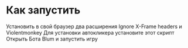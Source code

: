 # Как запустить
Установить в свой браузер два расширения Ignore X-Frame headers и Violentmonkey
Для установки автокликера установите этот скрипт
Открыть Бота Blum и запустить игру
